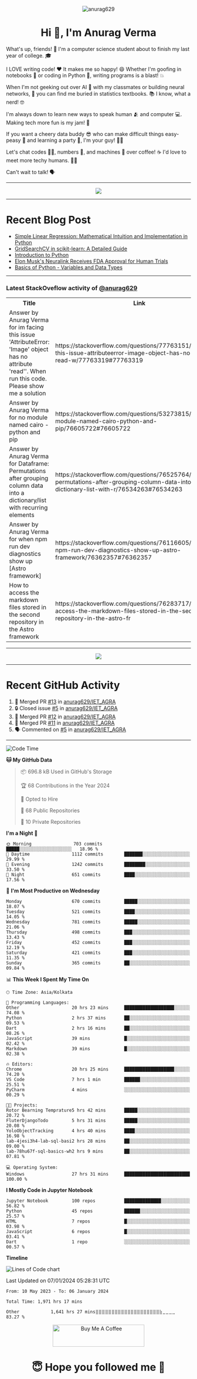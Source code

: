 

<p align="center"> <img src="https://komarev.com/ghpvc/?username=anurag629&label=Profile%20views&color=0e75b6&style=flat" alt="anurag629" /> </p>

<h1 align="center">Hi 👋, I'm Anurag Verma</h1>

What's up, friends! 👋 I'm a computer science student about to finish my last year of college. 🎓

I LOVE writing code! ❤️ It makes me so happy! 😄 Whether I'm goofing in notebooks 📓 or coding in Python 🐍, writing programs is a blast! 💥

When I'm not geeking out over AI 🤖 with my classmates or building neural networks, 🧠 you can find me buried in statistics textbooks. 📚 I know, what a nerd! 🤓

I'm always down to learn new ways to speak human 🫂 and computer 💻. Making tech more fun is my jam! 🍇

If you want a cheery data buddy 😎 who can make difficult things easy-peasy 🥝 and learning a party 🎉, I'm your guy! 🙋‍♂️

Let's chat codes 👨‍💻, numbers 🧮, and machines 🤖 over coffee! ☕ I'd love to meet more techy humans. 💁‍♂️

Can't wait to talk! 🗣️

---

<p align="center">
  <img src="https://spotify-github-profile.vercel.app/api/view.svg?uid=mwvywke3fo2gajpenodnmobfh&cover_image=true&theme=default&show_offline=false&background_color=121212&interchange=false&bar_color=53b14f&bar_color_cover=true">
</p>

---

# Recent Blog Post

<!-- BLOG-POST-LIST:START -->
- [Simple Linear Regression: Mathematical Intuition and Implementation in Python](https://codercops.tech/blog/machine-learning-algorithms/simple-linear-regression-mathematical-intuation)
- [GridSearchCV in scikit-learn: A Detailed Guide](https://codercops.tech/blog/gridsearchcv-in-scikit-learn-a-detailed-guide)
- [Introduction to Python](https://codercops.tech/blog/python-tutorial/introduction-to-python)
- [Elon Musk&#39;s Neuralink Receives FDA Approval for Human Trials](https://codercops.tech/blog/elon-musks-neuralink-receives-fda-approval-for-human-trials)
- [Basics of Python - Variables and Data Types](https://codercops.tech/blog/python-basics-of-python-variables-and-data-types)
<!-- BLOG-POST-LIST:END -->

---

### Latest StackOveflow activity of [@anurag629](https://github.com/anurag629)
<table>
  <tr><th>Title</th><th>Link</th></tr>
  <!-- STACKOVERFLOW:START --><tr><td>Answer by Anurag Verma for im facing this issue &#39;AttributeError: &#39;Image&#39; object has no attribute &#39;read&#39;&#39;. When run this code. Please show me a solution</td><td>https://stackoverflow.com/questions/77763151/im-facing-this-issue-attributeerror-image-object-has-no-attribute-read-w/77763319#77763319</td></tr><tr><td>Answer by Anurag Verma for no module named cairo - python and pip</td><td>https://stackoverflow.com/questions/53273815/no-module-named-cairo-python-and-pip/76605722#76605722</td></tr><tr><td>Answer by Anurag Verma for Dataframe: Permutations after grouping column data into a dictionary/list with recurring elements</td><td>https://stackoverflow.com/questions/76525764/dataframe-permutations-after-grouping-column-data-into-a-dictionary-list-with-r/76534263#76534263</td></tr><tr><td>Answer by Anurag Verma for when npm run dev diagnostics show up [Astro framework]</td><td>https://stackoverflow.com/questions/76116605/when-npm-run-dev-diagnostics-show-up-astro-framework/76362357#76362357</td></tr><tr><td>How to access the markdown files stored in the second repository in the Astro framework</td><td>https://stackoverflow.com/questions/76283717/how-to-access-the-markdown-files-stored-in-the-second-repository-in-the-astro-fr</td></tr><!-- STACKOVERFLOW:END -->
</table>

---

<p align="center">
  <img alig src="https://github-profile-trophy.vercel.app/?username=anurag629&theme=onedark&column=-1" />
</p>

---

# Recent GitHub Activity
<!--START_SECTION:activity-->
1. 🎉 Merged PR [#13](https://github.com/anurag629/IET_AGRA/pull/13) in [anurag629/IET_AGRA](https://github.com/anurag629/IET_AGRA)
2. 🔒 Closed issue [#5](https://github.com/anurag629/IET_AGRA/issues/5) in [anurag629/IET_AGRA](https://github.com/anurag629/IET_AGRA)
3. 🎉 Merged PR [#12](https://github.com/anurag629/IET_AGRA/pull/12) in [anurag629/IET_AGRA](https://github.com/anurag629/IET_AGRA)
4. 🎉 Merged PR [#11](https://github.com/anurag629/IET_AGRA/pull/11) in [anurag629/IET_AGRA](https://github.com/anurag629/IET_AGRA)
5. 🗣 Commented on [#5](https://github.com/anurag629/IET_AGRA/issues/5#issuecomment-1854540580) in [anurag629/IET_AGRA](https://github.com/anurag629/IET_AGRA)
<!--END_SECTION:activity-->

---

<!--START_SECTION:waka-->
![Code Time](http://img.shields.io/badge/Code%20Time-1%2C974%20hrs%2051%20mins-blue)

**🐱 My GitHub Data** 

> 📦 696.8 kB Used in GitHub's Storage 
 > 
> 🏆 68 Contributions in the Year 2024
 > 
> 💼 Opted to Hire
 > 
> 📜 68 Public Repositories 
 > 
> 🔑 10 Private Repositories 
 > 
**I'm a Night 🦉** 

```text
🌞 Morning                703 commits         █████░░░░░░░░░░░░░░░░░░░░   18.96 % 
🌆 Daytime                1112 commits        ███████░░░░░░░░░░░░░░░░░░   29.99 % 
🌃 Evening                1242 commits        ████████░░░░░░░░░░░░░░░░░   33.50 % 
🌙 Night                  651 commits         ████░░░░░░░░░░░░░░░░░░░░░   17.56 % 
```
📅 **I'm Most Productive on Wednesday** 

```text
Monday                   670 commits         █████░░░░░░░░░░░░░░░░░░░░   18.07 % 
Tuesday                  521 commits         ████░░░░░░░░░░░░░░░░░░░░░   14.05 % 
Wednesday                781 commits         █████░░░░░░░░░░░░░░░░░░░░   21.06 % 
Thursday                 498 commits         ███░░░░░░░░░░░░░░░░░░░░░░   13.43 % 
Friday                   452 commits         ███░░░░░░░░░░░░░░░░░░░░░░   12.19 % 
Saturday                 421 commits         ███░░░░░░░░░░░░░░░░░░░░░░   11.35 % 
Sunday                   365 commits         ██░░░░░░░░░░░░░░░░░░░░░░░   09.84 % 
```


📊 **This Week I Spent My Time On** 

```text
🕑︎ Time Zone: Asia/Kolkata

💬 Programming Languages: 
Other                    20 hrs 23 mins      ███████████████████░░░░░░   74.08 % 
Python                   2 hrs 37 mins       ██░░░░░░░░░░░░░░░░░░░░░░░   09.53 % 
Dart                     2 hrs 16 mins       ██░░░░░░░░░░░░░░░░░░░░░░░   08.26 % 
JavaScript               39 mins             █░░░░░░░░░░░░░░░░░░░░░░░░   02.42 % 
Markdown                 39 mins             █░░░░░░░░░░░░░░░░░░░░░░░░   02.38 % 

🔥 Editors: 
Chrome                   20 hrs 25 mins      ███████████████████░░░░░░   74.20 % 
VS Code                  7 hrs 1 min         ██████░░░░░░░░░░░░░░░░░░░   25.51 % 
PyCharm                  4 mins              ░░░░░░░░░░░░░░░░░░░░░░░░░   00.29 % 

🐱‍💻 Projects: 
Rotor Bearning Temprature5 hrs 42 mins       █████░░░░░░░░░░░░░░░░░░░░   20.72 % 
FluterDjangoTodo         5 hrs 31 mins       █████░░░░░░░░░░░░░░░░░░░░   20.08 % 
YoloObjectTracking       4 hrs 40 mins       ████░░░░░░░░░░░░░░░░░░░░░   16.98 % 
lab-4jesi3h4-lab-sql-basi2 hrs 28 mins       ██░░░░░░░░░░░░░░░░░░░░░░░   09.00 % 
lab-78hu67f-sql-basics-wh2 hrs 9 mins        ██░░░░░░░░░░░░░░░░░░░░░░░   07.81 % 

💻 Operating System: 
Windows                  27 hrs 31 mins      █████████████████████████   100.00 % 
```

**I Mostly Code in Jupyter Notebook** 

```text
Jupyter Notebook         100 repos           ██████████████░░░░░░░░░░░   56.82 % 
Python                   45 repos            ██████░░░░░░░░░░░░░░░░░░░   25.57 % 
HTML                     7 repos             █░░░░░░░░░░░░░░░░░░░░░░░░   03.98 % 
JavaScript               6 repos             █░░░░░░░░░░░░░░░░░░░░░░░░   03.41 % 
Dart                     1 repo              ░░░░░░░░░░░░░░░░░░░░░░░░░   00.57 % 
```



**Timeline**

![Lines of Code chart](https://raw.githubusercontent.com/anurag629/anurag629/main/assets/bar_graph.png)


 Last Updated on 07/01/2024 05:28:31 UTC
<!--END_SECTION:waka-->

<!--START_SECTION:waka-simple-->

```text
From: 10 May 2023 - To: 06 January 2024

Total Time: 1,971 hrs 17 mins

Other            1,641 hrs 27 mins⣿⣿⣿⣿⣿⣿⣿⣿⣿⣿⣿⣿⣿⣿⣿⣿⣿⣿⣿⣿⣷⣀⣀⣀⣀   83.27 %
```

<!--END_SECTION:waka-simple-->

<p align="center"> 
<a href="https://www.buymeacoffee.com/anurag629" target="_blank"><img src="https://cdn.buymeacoffee.com/buttons/default-orange.png" alt="Buy Me A Coffee" height="60" width="250"></a>
</p>


<h1 align="center"> 😇 Hope you followed me 🥰  </h1>
